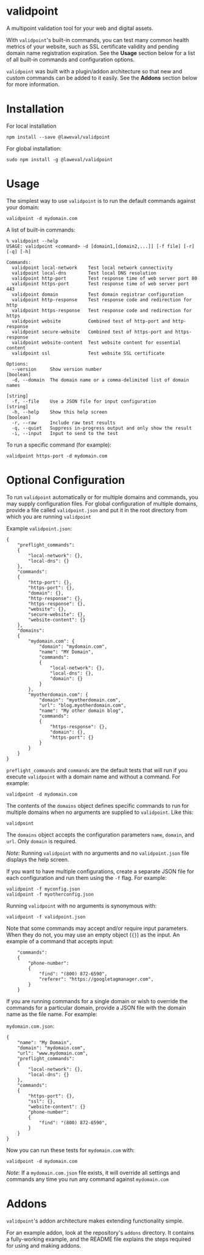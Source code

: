 # validpoint
A multipoint validation tool for your web and digital assets.

With `validpoint`'s built-in commands, you can test many common health metrics of your website, such as SSL certificate validity and pending domain name registration expiration. See the **Usage** section below for a list of all built-in commands and configuration options.

`validpoint` was built with a plugin/addon architecture so that new and custom commands can be added to it easily. See the **Addons** section below for more information.

# Installation

For local installation
```
npm install --save @laweval/validpoint
```

For global installation:
```
sudo npm install -g @laweval/validpoint
```

# Usage

The simplest way to use `validpoint` is to run the default commands against your domain:

```
validpoint -d mydomain.com
```

A list of built-in commands:
```
% validpoint --help
USAGE: validpoint <command> -d [domain1,[domain2,...]] [-f file] [-r] [-q] [-h]

Commands:
  validpoint local-network    Test local network connectivity
  validpoint local-dns        Test local DNS resolution
  validpoint http-port        Test response time of web server port 80
  validpoint https-port       Test response time of web server port 443
  validpoint domain           Test domain registrar configuration
  validpoint http-response    Test response code and redirection for http
  validpoint https-response   Test response code and redirection for https
  validpoint website          Combined test of http-port and http-response
  validpoint secure-website   Combined test of https-port and https-response
  validpoint website-content  Test website content for essential content
  validpoint ssl              Test website SSL certificate

Options:
  --version     Show version number                                    [boolean]
  -d, --domain  The domain name or a comma-delimited list of domain names
                                                                        [string]
  -f, --file    Use a JSON file for input configuration                 [string]
  -h, --help    Show this help screen                                  [boolean]
  -r, --raw     Include raw test results
  -q, --quiet   Suppress in-progress output and only show the result
  -i, --input   Input to send to the test
```

To run a specific command (for example):
```
validpoint https-port -d mydomain.com
```

# Optional Configuration

To run `validpoint` automatically or for multiple domains and commands, you may supply configuration files. For global configuration of multiple domains, provide a file called `validpoint.json` and put it in the root directory from which you are running `validpoint`

Example `validpoint.json`:
```
{
	"preflight_commands":
	{
		"local-network": {}, 
		"local-dns": {}
	},
	"commands":
	{
		"http-port": {}, 
		"https-port": {}, 
		"domain": {},
		"http-response": {}, 
		"https-response": {}, 
		"website": {}, 
		"secure-website": {},
		"website-content": {}
	},
	"domains": 
	{
		"mydomain.com": {
			"domain": "mydomain.com",
			"name": "MY Domain",
			"commands": 
			{
				"local-network": {},
				"local-dns": {},
				"domain": {}
			}
		},
		"myotherdomain.com": {
			"domain": "myotherdomain.com",
			"url": "blog.myotherdomain.com",
			"name": "My other domain blog",
			"commands":
			{
				"https-response": {},
				"domain": {},
				"https-port": {}
			}
		}
	}
}
```

`preflight_commands` and `commands` are the default tests that will run if you execute `validpoint` with a domain name and without a command. For example:

```
validpoint -d mydomain.com
```

The contents of the `domains` object defines specific commands to run for multiple domains when no arguments are supplied to `validpoint`. Like this:

```
validpoint
```

The `domains` object accepts the configuration parameters `name`, `domain`, and `url`. Only `domain` is required.

*Note:* Running `validpoint` with no arguments and no `validpoint.json` file displays the help screen.

If you want to have multiple configurations, create a separate JSON file for each configuration and run them using the `-f` flag. For example:

```
validpoint -f myconfig.json
validpoint -f myotherconfig.json
```

Running `validpoint` with no arguments is synonymous with:

```
validpoint -f validpoint.json
```

Note that some commands may accept and/or require input parameters. When they do not, you may use an empty object (`{}`) as the input. An example of a command that accepts input:

```
	"commands":
	{
		"phone-number": 
		{
			"find": "(800) 872-6590",
			"referer": "https://googletagmanager.com",
		}
	}
```

If you are running commands for a single domain or wish to override the commands for a particular domain, provide a JSON file with the domain name as the file name. For example:

`mydomain.com.json`:
```
{
    "name": "My Domain",
	"domain": "mydomain.com",
	"url": "www.mydomain.com",
	"preflight_commands": 
	{
		"local-network": {},
		"local-dns": {}
	},
	"commands":
	{
		"https-port": {},
		"ssl": {},
		"website-content": {}
		"phone-number": 
		{
			"find": "(800) 872-6590",
		}
	}
}
```

Now you can run these tests for `mydomain.com` with:

```
validpoint -d mydomain.com
```

*Note*: If a `mydomain.com.json` file exists, it will override all settings and commands any time you run any command against `mydomain.com`


# Addons

`validpoint`'s addon architecture makes extending functionality simple. 

For an example addon, look at the repository's `addons` directory. It contains a fully-working example, and the README file explains the steps required for using and making addons.

